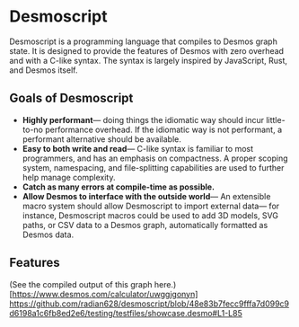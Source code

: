 # Desmoscript

Desmoscript is a programming language that compiles to Desmos graph state. It is designed to provide the features of Desmos with zero overhead and with a C-like syntax. The syntax is largely inspired by JavaScript, Rust, and Desmos itself.

## Goals of Desmoscript
- **Highly performant**&mdash; doing things the idiomatic way should incur little-to-no performance overhead. If the idiomatic way is not performant, a performant alternative should be available.
- **Easy to both write and read**&mdash; C-like syntax is familiar to most programmers, and has an emphasis on compactness. A proper scoping system, namespacing, and file-splitting capabilities are used to further help manage complexity.
- **Catch as many errors at compile-time as possible.**
- **Allow Desmos to interface with the outside world**&mdash; An extensible macro system should allow Desmoscript to import external data&mdash; for instance, Desmoscript macros could be used to add 3D models, SVG paths, or CSV data to a Desmos graph, automatically formatted as Desmos data.

## Features
(See the compiled output of this graph here.)[https://www.desmos.com/calculator/uwggjgonyn]
https://github.com/radian628/desmoscript/blob/48e83b7fecc9fffa7d099c9d6198a1c6fb8ed2e6/testing/testfiles/showcase.desmo#L1-L85